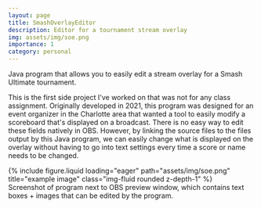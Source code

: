 ```yaml
---
layout: page
title: SmashOverlayEditor
description: Editor for a tournament stream overlay
img: assets/img/soe.png
importance: 1
category: personal
---
```


Java program that allows you to easily edit a stream overlay for a Smash Ultimate tournament. 

This is the first side project I've worked on that was not for any class assignment. Originally developed in 2021, this program was designed for an event organizer in the Charlotte area that wanted a tool to easily modify a scoreboard that's displayed on a broadcast. There is no easy way to edit these fields natively in OBS. However, by linking the source files to the files output by this Java program, we can easily change what is displayed on the overlay without having to go into text settings every time a score or name needs to be changed.

<div class="row">
    <div class="col-sm mt-3 mt-md-0">
        {% include figure.liquid loading="eager" path="assets/img/soe.png" title="example image" class="img-fluid rounded z-depth-1" %}
    </div>
</div>
<div class="caption">
    Screenshot of program next to OBS preview window, which contains text boxes + images that can be edited by the program.
</div>

